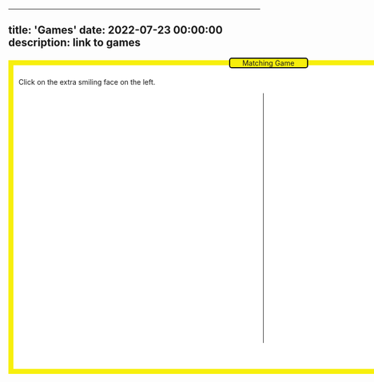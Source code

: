 <!-- ---
title: 'Future Development'
subtitle: 'Under Contruction'
date: 2022-02-27 00:00:00
description: This will show software development projects
featured_image: '/images/demo/coding.jpg'
---
![](/images/demo/Under-C.png)
 -->
 
 ---
 title: 'Games'
 date: 2022-07-23 00:00:00
 description: link to games
 ---
 <style>
  fieldset {

    position: absolute;
    border: 10px solid rgb(247, 239, 12);
    width: 1000px;
    height: 600px;
    background-color: white;
    margin: 0 auto;

  }
  legend {
      border: 10px solid rgb(247, 239, 12);
      border: 2px solid black;
      border-radius: 5px;
      width: 150px;
      text-align: center;
      background-color: rgb(247, 239, 12);
      margin: auto;
  }

  p {
      border-left: 6px;
  }

  img {
      position: absolute;
  }

  div {
      position: absolute;
      width: 500px;
      height: 500px;
  }

  #rightSide {
      left: 500px;
      border-left: 1px solid;
  }

  h1 {
      margin-left: 375px;
  }

  body {
      background-image: url(/images/smiley-face-on-black.jpeg);
      background-repeat: no-repeat;
      background-size: cover;
  }
 </style>
 
<body onload="generateFaces()">
  <fieldset>
    <legend>Matching Game</legend>
    <p>Click on the extra smiling face on the left.</p>
    <div id="leftSide"></div>
  <div id="rightSide"></div>
  </fieldset>
  <script>
  let numberOfFaces = 5;
let score = 0;
const theLeftSide = document.getElementById('leftSide');
const theRightSide = document.getElementById('rightSide')

function generateFaces() {
    for (i = 0; i < numberOfFaces; i++) {
        let face = document.createElement('img');
        face.src = 'images/smile.png';

        let randomTop = Math.floor(Math.random() * 400) + 1;
        let randomLeft = Math.floor(Math.random() * 400) + 1;

        face.style.top = randomTop + 'px';
        face.style.left = randomLeft + 'px';
        theLeftSide.appendChild(face);
    }
    const leftSideImages = theLeftSide.cloneNode(true);
    leftSideImages.removeChild(leftSideImages.lastChild);
    theRightSide.appendChild(leftSideImages);
    theLeftSide.lastChild.addEventListener('click', nextLevel);
    document.body.addEventListener('click', gameOver);
}

function nextLevel(event) {
    event.stopPropagation();
    numberOfFaces += 5;
    while (theRightSide.firstChild) {
        theRightSide.removeChild(theRightSide.firstChild);
    }
    while (theLeftSide.firstChild) {
        theLeftSide.removeChild(theLeftSide.firstChild);
    }
    score += 1;
    generateFaces();
}

function gameOver() {
    alert(`Game Over! \n\nYour final score was ${score}`);
    document.body.removeEventListener('click', gameOver);
    theLeftSide.lastChild.removeEventListener('click', nextLevel);
    
    restart = confirm('Click OK to play again')
    if (restart == true){
        document.location.reload()
    } else {
        alert('Goodbye!')
    }  
}
</script>
</body>
  
 
